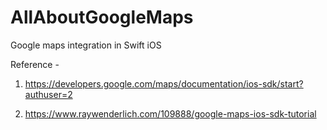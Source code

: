 # AllAboutGoogleMaps
Google maps integration in Swift iOS 

Reference -

1. https://developers.google.com/maps/documentation/ios-sdk/start?authuser=2

2. https://www.raywenderlich.com/109888/google-maps-ios-sdk-tutorial
